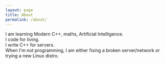 ```yaml
---
layout: page
title: About
permalink: /about/
---
```


I am learning Modern C++, maths, Artificial Intelligence.   
I code for living.   
I write C++ for servers.   
When I'm not programming, I am either fixing a broken server/network or trying a new Linux distro.   
